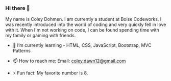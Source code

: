### Hi there 👋

My name is Coley Dohmen. I am currently a student at Boise Codeworks. I was recently introduced into the world of coding and very quickly fell in love with it. When I'm not working on code, I can be found spending time with my family or gaming with friends. 
- 🌱 I’m currently learning -  HTML, CSS, JavaScript, Bootstrap, MVC Patterns

- 📫 How to reach me: Email: coley.dawn12@gmail.com

- ⚡ Fun fact: My favorite number is 8.
<!--
**ColeyDohmen/coleydohmen** is a ✨ _special_ ✨ repository because its `README.md` (this file) appears on your GitHub profile.

Here are some ideas to get you started:

- 🔭 I’m currently working on ...

- 👯 I’m looking to collaborate on ...
- 🤔 I’m looking for help with ...
- 💬 Ask me about ...

- 😄 Pronouns: ...

-->
